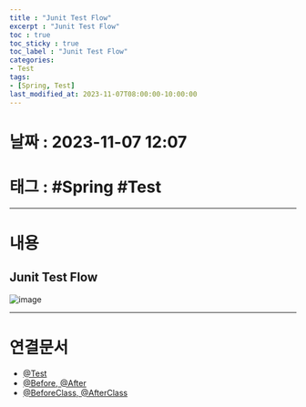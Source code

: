 ```yaml
---
title : "Junit Test Flow"
excerpt : "Junit Test Flow"
toc : true
toc_sticky : true
toc_label : "Junit Test Flow"
categories:
- Test
tags:
- [Spring, Test]
last_modified_at: 2023-11-07T08:00:00-10:00:00
---
```


# 날짜 : 2023-11-07 12:07

# 태그 : #Spring #Test
---

# 내용

## Junit Test Flow
  
![image](../../assets/images/SpringJunitTestFlow.png)

---

# 연결문서
- [@Test](../../test/test-@Test)
- [@Before, @After](../../test/test-@Before,-@After)
- [@BeforeClass, @AfterClass](../../test/test-@BeforeClass,-@AfterClass)